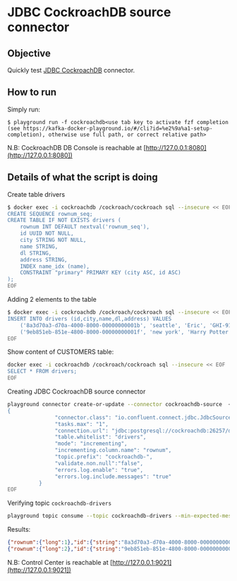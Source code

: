 # JDBC CockroachDB source connector

## Objective

Quickly test [JDBC CockroachDB](https://docs.confluent.io/current/connect/kafka-connect-jdbc/source-connector/index.html#kconnect-long-jdbc-source-connector) connector.


## How to run

Simply run:

```
$ playground run -f cockroachdb<use tab key to activate fzf completion (see https://kafka-docker-playground.io/#/cli?id=%e2%9a%a1-setup-completion), otherwise use full path, or correct relative path>
```

N.B: CockroachDB DB Console is reachable at [http://127.0.0.1:8080](http://127.0.0.1:8080])

## Details of what the script is doing

Create table drivers

```bash
$ docker exec -i cockroachdb /cockroach/cockroach sql --insecure << EOF
CREATE SEQUENCE rownum_seq;
CREATE TABLE IF NOT EXISTS drivers (
    rownum INT DEFAULT nextval('rownum_seq'),
    id UUID NOT NULL,
    city STRING NOT NULL,
    name STRING,
    dl STRING,
    address STRING,
    INDEX name_idx (name),
    CONSTRAINT "primary" PRIMARY KEY (city ASC, id ASC)
);
EOF
```

Adding 2 elements to the table

```bash
$ docker exec -i cockroachdb /cockroach/cockroach sql --insecure << EOF
INSERT INTO drivers (id,city,name,dl,address) VALUES
    ('8a3d70a3-d70a-4000-8000-00000000001b', 'seattle', 'Eric', 'GHI-9123', '400 Broad St'),
    ('9eb851eb-851e-4800-8000-00000000001f', 'new york', 'Harry Potter', 'JKL-456', '214 W 43rd St');
EOF
```

Show content of CUSTOMERS table:

```bash
docker exec -i cockroachdb /cockroach/cockroach sql --insecure << EOF
SELECT * FROM drivers;
EOF
```

Creating JDBC CockroachDB source connector

```bash
playground connector create-or-update --connector cockroachdb-source  << EOF
{
               "connector.class": "io.confluent.connect.jdbc.JdbcSourceConnector",
               "tasks.max": "1",
               "connection.url": "jdbc:postgresql://cockroachdb:26257/defaultdb?user=root&sslmode=disable",
               "table.whitelist": "drivers",
               "mode": "incrementing",
               "incrementing.column.name": "rownum",
               "topic.prefix": "cockroachdb-",
               "validate.non.null":"false",
               "errors.log.enable": "true",
               "errors.log.include.messages": "true"
          }
EOF
```

Verifying topic `cockroachdb-drivers`

```bash
playground topic consume --topic cockroachdb-drivers --min-expected-messages 2 --timeout 60
```

Results:

```json
{"rownum":{"long":1},"id":{"string":"8a3d70a3-d70a-4000-8000-00000000001b"},"city":{"string":"seattle"},"name":{"string":"Eric"},"dl":{"string":"GHI-9123"},"address":{"string":"400 Broad St"}}
{"rownum":{"long":2},"id":{"string":"9eb851eb-851e-4800-8000-00000000001f"},"city":{"string":"new york"},"name":{"string":"Harry Potter"},"dl":{"string":"JKL-456"},"address":{"string":"214 W 43rd St"}}
```

N.B: Control Center is reachable at [http://127.0.0.1:9021](http://127.0.0.1:9021])
